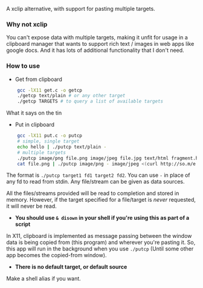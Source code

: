 A xclip alternative, with support for pasting multiple targets.

### Why not xclip

You can't expose data with multiple targets, making it unfit for usage in a clipboard manager that wants to support rich text / images in web apps like google docs. And it has lots of additional functionality that I don't need.

### How to use

- Get from clipboard

```bash
    gcc -lX11 get.c -o getcp
    ./getcp text/plain # or any other target
    ./getcp TARGETS # to query a list of available targets
```

What it says on the tin

- Put in clipboard

```bash
    gcc -lX11 put.c -o putcp
    # simple, single target
    echo hello | ./putcp text/plain -
    # multiple targets
    ./putcp image/png file.png image/jpeg file.jpg text/html fragment.html
    cat file.png | ./putcp image/png - image/jpeg <(curl http://so.m/e.jpg) - text/html <(cat file.html | awk ... | grep ... | cut ...)
```

The format is
`./putcp target1 fd1 target2 fd2`. You can use `-` in place of any fd to read from stdin. Any file/stream can be given as data sources.

All the files/streams provided will be read to completion and stored in memory. However, if the target specified for a file/target is _never_ requested, it will never be read.

 - **You should use `& disown` in your shell if you're using this as part of a script**

In X11, clipboard is implemented as message passing between the window data is being copied from (this program) and wherever you're pasting it. So, this app will run in the background when you use `./putcp` (Until some other app becomes the copied-from window).

 - **There is no default target, or default source**

Make a shell alias if you want.
